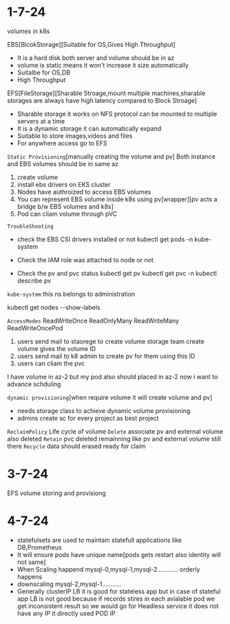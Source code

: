 # 1-7-24
volumes in k8s

EBS[BlcokStorage][Suitable for OS,Gives High Throughput]
- It is a hard disk both server and volume should be in az
- volume is static means it won't increase it size automatically
- Suitalbe for OS,DB
- High Throughput 

EFS[FileStorage][Sharable Stroage,mount multiple machines,sharable storages are always have high latency compared to Block Stroage]
- Sharable storage it works on NFS protocol can be mounted to multiple servers at a time
- It is a dynamic storage it can automatically expand
- Suitable to store images,videos and files
- For anywhere access go to EFS

`Static Provisioning`[manually creating the volume and pv]
Both instance and EBS volumes should be in same az

1. create volume
2. install ebs drivers on EKS cluster
3. Nodes have authroized to access EBS volumes
4. You can represent EBS volume inside k8s using pv[wrapper][pv acts a bridge b/w EBS volumes and k8s]
5. Pod can cliam volume through pVC

`TroubleShooting`
- check the EBS CSI drivers installed or not
  kubectl get pods -n kube-system

- Check the IAM role was attached to node or not

- Check the pv and pvc status
  kubectl get pv kubectl get pvc -n <ns>
  kubectl describe pv <pv-name>

`kube-system` this ns belongs to administration

kubectl get nodes --show-labels

`AccessModes` ReadWriteOnce ReadOnlyMany  ReadWriteMany ReadWriteOncePod

1. users send mail to staorege to create volume storage team create volume gives the volume ID
2. users send mail to k8 admin to create pv for them using this ID
3. users can cliam the pvc

I have volume in az-2 but my pod also should placed in az-2 now i want to advance schduling

`dynamic provisioning`[when require volume it will create volume and pv]

- needs storage class to achieve dynamic volume provisioning
- admins create sc for every project as best project

`ReclaimPolicy` Life cycle of volume
`Delete` associate pv and external volume also deleted
`Retain` pvc deleted remainning like pv and external volume still there
`Recycle` data should erased ready for claim

# 3-7-24
EFS volume   storing and provisiong

# 4-7-24
- statefulsets are used to maintain statefull applications like DB,Prometheus
- It will ensure pods have unique name[pods gets restart also identity will not same]
- When Scaling happend mysql-0,mysql-1,mysql-2............ orderly happens
- downscaling mysql-2,mysql-1...........
- Generally clusterIP LB it is good for stateless app but in case of stateful app LB is not good because if records stires in each avialable pod we get inconsistent result so we would go for Headless service it does not have any IP it directly used POD IP
